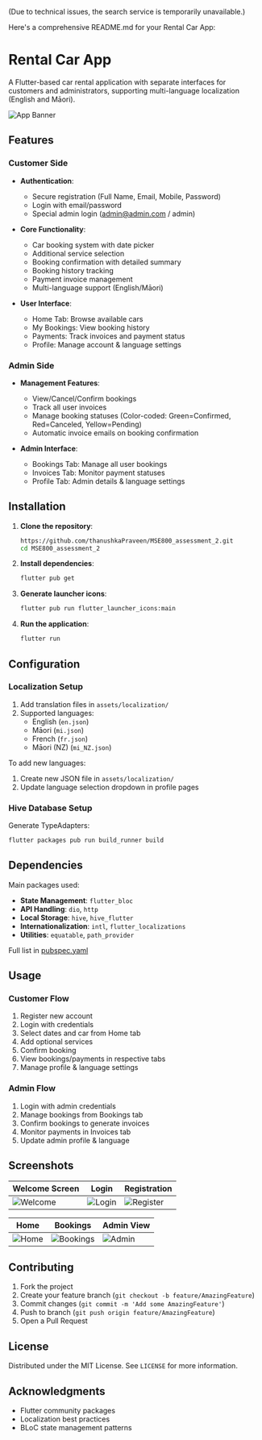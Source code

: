 (Due to technical issues, the search service is temporarily unavailable.)

Here's a comprehensive README.md for your Rental Car App:

# Rental Car App

A Flutter-based car rental application with separate interfaces for customers and administrators, supporting multi-language localization (English and Māori).

![App Banner](assets/bg_image.png)

## Features

### Customer Side
- **Authentication**:
  - Secure registration (Full Name, Email, Mobile, Password)
  - Login with email/password
  - Special admin login (admin@admin.com / admin)

- **Core Functionality**:
  - Car booking system with date picker
  - Additional service selection
  - Booking confirmation with detailed summary
  - Booking history tracking
  - Payment invoice management
  - Multi-language support (English/Māori)

- **User Interface**:
  - Home Tab: Browse available cars
  - My Bookings: View booking history
  - Payments: Track invoices and payment status
  - Profile: Manage account & language settings

### Admin Side
- **Management Features**:
  - View/Cancel/Confirm bookings
  - Track all user invoices
  - Manage booking statuses (Color-coded: Green=Confirmed, Red=Canceled, Yellow=Pending)
  - Automatic invoice emails on booking confirmation

- **Admin Interface**:
  - Bookings Tab: Manage all user bookings
  - Invoices Tab: Monitor payment statuses
  - Profile Tab: Admin details & language settings

## Installation

1. **Clone the repository**:
   ```bash
   https://github.com/thanushkaPraveen/MSE800_assessment_2.git
   cd MSE800_assessment_2
   ```

2. **Install dependencies**:
   ```bash
   flutter pub get
   ```

3. **Generate launcher icons**:
   ```bash
   flutter pub run flutter_launcher_icons:main
   ```

4. **Run the application**:
   ```bash
   flutter run
   ```

## Configuration

### Localization Setup
1. Add translation files in `assets/localization/`
2. Supported languages:
    - English (`en.json`)
    - Māori (`mi.json`)
    - French (`fr.json`)
    - Māori (NZ) (`mi_NZ.json`)

To add new languages:
1. Create new JSON file in `assets/localization/`
2. Update language selection dropdown in profile pages

### Hive Database Setup
Generate TypeAdapters:
```bash
flutter packages pub run build_runner build
```

## Dependencies

Main packages used:
- **State Management**: `flutter_bloc`
- **API Handling**: `dio`, `http`
- **Local Storage**: `hive`, `hive_flutter`
- **Internationalization**: `intl`, `flutter_localizations`
- **Utilities**: `equatable`, `path_provider`

Full list in [pubspec.yaml](pubspec.yaml)

## Usage

### Customer Flow
1. Register new account
2. Login with credentials
3. Select dates and car from Home tab
4. Add optional services
5. Confirm booking
6. View bookings/payments in respective tabs
7. Manage profile & language settings

### Admin Flow
1. Login with admin credentials
2. Manage bookings from Bookings tab
3. Confirm bookings to generate invoices
4. Monitor payments in Invoices tab
5. Update admin profile & language

## Screenshots

| Welcome Screen | Login | Registration |
|----------------|-------|--------------|
| ![Welcome](screenshots/welcome.png) | ![Login](screenshots/login.png) | ![Register](screenshots/register.png) |

| Home | Bookings | Admin View |
|------|----------|------------|
| ![Home](screenshots/home.png) | ![Bookings](screenshots/bookings.png) | ![Admin](screenshots/admin.png) |

## Contributing

1. Fork the project
2. Create your feature branch (`git checkout -b feature/AmazingFeature`)
3. Commit changes (`git commit -m 'Add some AmazingFeature'`)
4. Push to branch (`git push origin feature/AmazingFeature`)
5. Open a Pull Request

## License

Distributed under the MIT License. See `LICENSE` for more information.

## Acknowledgments

- Flutter community packages
- Localization best practices
- BLoC state management patterns
```